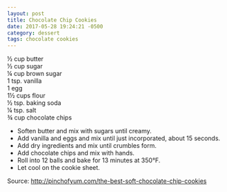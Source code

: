 ```yaml
---
layout: post
title: Chocolate Chip Cookies
date: 2017-05-28 19:24:21 -0500
category: dessert
tags: chocolate cookies
---
```

½ cup butter  
½ cup sugar  
¼ cup brown sugar  
1 tsp. vanilla  
1 egg  
1½ cups flour  
½ tsp. baking soda  
¼ tsp. salt  
¾ cup chocolate chips  

  * Soften butter and mix with sugars until creamy.
  * Add vanilla and eggs and mix until just incorporated, about 15 seconds.
  * Add dry ingredients and mix until crumbles form.
  * Add chocolate chips and mix with hands.
  * Roll into 12 balls and bake for 13 minutes at 350°F.
  * Let cool on the cookie sheet.

Source: <http://pinchofyum.com/the-best-soft-chocolate-chip-cookies>
